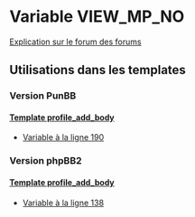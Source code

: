 # Variable VIEW_MP_NO
[Explication sur le forum des forums](http://forum.forumactif.com/t294113-listing-des-variables#VIEW_MP_NO)

## Utilisations dans les templates

### Version PunBB

#### [Template profile_add_body](punbb/profile_add_body.md)
* [Variable à la ligne 190](../punbb/profile_add_body.tpl#L190)

### Version phpBB2

#### [Template profile_add_body](subsilver/profile_add_body.md)
* [Variable à la ligne 138](../subsilver/profile_add_body.tpl#L138)